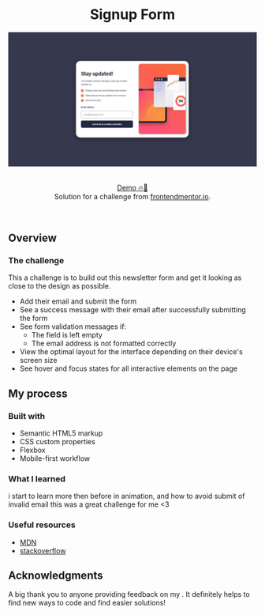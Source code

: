 <h1 align="center">Signup Form
</h1>

![](screenshots/desktop.jpg)

<br>

<div align="center">
   <a href="https://ahlam-alsaffarini.github.io/SignupForm/"> Demo 🔥🤍</a>
</div>

<div align="center">
   Solution for a challenge from  <a href="https://www.frontendmentor.io/challenges/newsletter-signup-form-with-success-message-3FC1AZbNrv" target="_blank">frontendmentor.io</a>.
</div>
<br>
<br>

## Overview

### The challenge

This a challenge is to build out this newsletter form and get it looking as close to the design as possible.

- Add their email and submit the form
- See a success message with their email after successfully submitting the form
- See form validation messages if:
  - The field is left empty
  - The email address is not formatted correctly
- View the optimal layout for the interface depending on their device's screen size
- See hover and focus states for all interactive elements on the page

## My process

### Built with

- Semantic HTML5 markup
- CSS custom properties
- Flexbox
- Mobile-first workflow

### What I learned

i start to learn more then before in animation, and how to avoid submit of invalid email
this was a great challenge for me <3

### Useful resources

- [MDN](https://developer.mozilla.org/en-US/)
- [stackoverflow](https://stackoverflow.com/)

## Acknowledgments

A big thank you to anyone providing feedback on my . It definitely helps to find new ways to code and find easier solutions!
